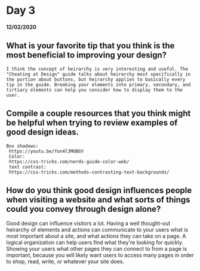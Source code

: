 # Day 3
 __12/02/2020__

 ## What is your favorite tip that you think is the most beneficial to improving your design?
    I think the concept of heirarchy is very interesting and useful. The "Cheating at Design" guide talks about heirarchy most specifically in the portion about buttons, but heirarchy applies to basically every tip in the guide. Breaking your elements into primary, secondary, and tirtiary elements can help you consider how to display them to the user.

## Compile a couple resources that you think might be helpful when trying to review examples of good design ideas.
    Box shadows:
     https://youtu.be/Yon4l3MUBGY
     Color: 
     https://css-tricks.com/nerds-guide-color-web/
     text contrast: 
     https://css-tricks.com/methods-contrasting-text-backgrounds/

## How do you think good design influences people when visiting a website and what sorts of things could you convey through design alone?
Good design can influence visitors a lot. Having a well thought-out heirarchy of elements and actions can communicate to your users what is most important about a site, and what actions they can take on a page. A logical organization can help users find what they're looking for quickly. Showing your users what other pages they can connect to from a page is important, because you will likely want users to access many pages in order to shop, read, write, or whatever your site does.
